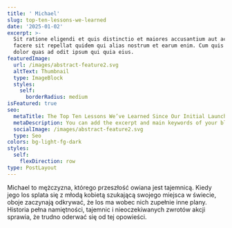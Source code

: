 ```yaml
---
title: ' Michael'
slug: top-ten-lessons-we-learned
date: '2025-01-02'
excerpt: >-
  Sit ratione eligendi et quis distinctio et maiores accusantium aut accusamus
  facere sit repellat quidem qui alias nostrum et earum enim. Cum quis sint eos
  dolor quas ad odit ipsum qui quia eius.
featuredImage:
  url: /images/abstract-feature2.svg
  altText: Thumbnail
  type: ImageBlock
  styles:
    self:
      borderRadius: medium
isFeatured: true
seo:
  metaTitle: The Top Ten Lessons We’ve Learned Since Our Initial Launch
  metaDescription: You can add the excerpt and main keywords of your blog post here.
  socialImage: /images/abstract-feature2.svg
  type: Seo
colors: bg-light-fg-dark
styles:
  self:
    flexDirection: row
type: PostLayout
---
```


Michael to mężczyzna, którego przeszłość owiana jest tajemnicą. Kiedy jego los splata się z młodą kobietą szukającą swojego miejsca w świecie, oboje zaczynają odkrywać, że los ma wobec nich zupełnie inne plany. Historia pełna namiętności, tajemnic i nieoczekiwanych zwrotów akcji sprawia, że trudno oderwać się od tej opowieści.

